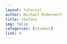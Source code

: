 ```yaml
---
layout: tutorial
author: Michael McDermott
title: stefany
img: false
categories: [student]
link: #
---
```

